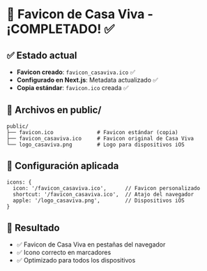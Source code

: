 # 🎨 Favicon de Casa Viva - ¡COMPLETADO! ✅

## ✅ Estado actual
- **Favicon creado**: `favicon_casaviva.ico` ✅
- **Configurado en Next.js**: Metadata actualizado ✅
- **Copia estándar**: `favicon.ico` creada ✅

## 📁 Archivos en public/
```
public/
├── favicon.ico              # Favicon estándar (copia)
├── favicon_casaviva.ico     # Favicon original de Casa Viva
└── logo_casaviva.png        # Logo para dispositivos iOS
```

## 🎯 Configuración aplicada
```tsx
icons: {
  icon: '/favicon_casaviva.ico',      // Favicon personalizado
  shortcut: '/favicon_casaviva.ico',  // Atajo del navegador  
  apple: '/logo_casaviva.png',        // Dispositivos iOS
}
```

## 🚀 Resultado
- ✅ Favicon de Casa Viva en pestañas del navegador
- ✅ Icono correcto en marcadores
- ✅ Optimizado para todos los dispositivos
